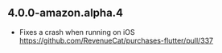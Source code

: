 ## 4.0.0-amazon.alpha.4

- Fixes a crash when running on iOS
    https://github.com/RevenueCat/purchases-flutter/pull/337
